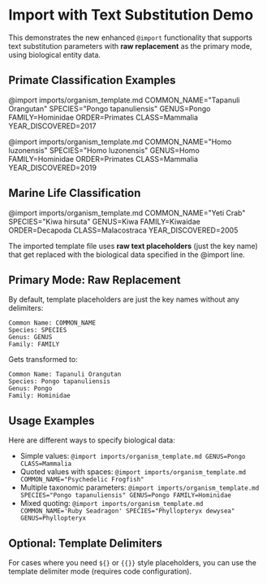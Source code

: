 # Import with Text Substitution Demo

This demonstrates the new enhanced `@import` functionality that supports text substitution parameters with **raw replacement** as the primary mode, using biological entity data.

## Primate Classification Examples

@import imports/organism_template.md COMMON_NAME="Tapanuli Orangutan" SPECIES="Pongo tapanuliensis" GENUS=Pongo FAMILY=Hominidae ORDER=Primates CLASS=Mammalia YEAR_DISCOVERED=2017

@import imports/organism_template.md COMMON_NAME="Homo luzonensis" SPECIES="Homo luzonensis" GENUS=Homo FAMILY=Hominidae ORDER=Primates CLASS=Mammalia YEAR_DISCOVERED=2019

## Marine Life Classification

@import imports/organism_template.md COMMON_NAME="Yeti Crab" SPECIES="Kiwa hirsuta" GENUS=Kiwa FAMILY=Kiwaidae ORDER=Decapoda CLASS=Malacostraca YEAR_DISCOVERED=2005

The imported template file uses **raw text placeholders** (just the key name) that get replaced with the biological data specified in the @import line.

## Primary Mode: Raw Replacement

By default, template placeholders are just the key names without any delimiters:

```
Common Name: COMMON_NAME
Species: SPECIES  
Genus: GENUS
Family: FAMILY
```

Gets transformed to:

```
Common Name: Tapanuli Orangutan
Species: Pongo tapanuliensis
Genus: Pongo
Family: Hominidae
```

## Usage Examples

Here are different ways to specify biological data:

- Simple values: `@import imports/organism_template.md GENUS=Pongo CLASS=Mammalia`
- Quoted values with spaces: `@import imports/organism_template.md COMMON_NAME="Psychedelic Frogfish"`  
- Multiple taxonomic parameters: `@import imports/organism_template.md SPECIES="Pongo tapanuliensis" GENUS=Pongo FAMILY=Hominidae`
- Mixed quoting: `@import imports/organism_template.md COMMON_NAME='Ruby Seadragon' SPECIES="Phyllopteryx dewysea" GENUS=Phyllopteryx`

## Optional: Template Delimiters

For cases where you need `${}` or `{{}}` style placeholders, you can use the template delimiter mode (requires code configuration). 